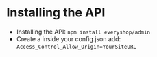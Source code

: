 # Installing the API
- Installing the API: `npm install everyshop/admin`
- Create a inside your config.json add: `Access_Control_Allow_Origin=YourSiteURL`
